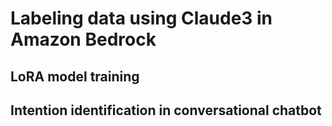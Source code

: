 # Labeling data using Claude3 in Amazon Bedrock

## LoRA model training

## Intention identification in conversational chatbot